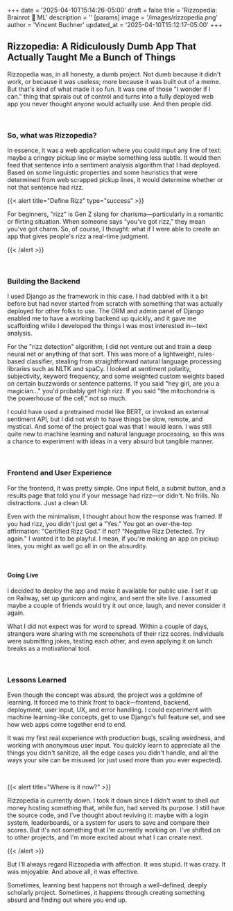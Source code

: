 +++
date = '2025-04-10T15:14:26-05:00'
draft = false
title = 'Rizzopedia: Brainrot 🤝 ML'
description = ''
[params]
    image = '/images/rizzopedia.png'
    author = 'Vincent Buchner'
    updated_at = '2025-04-10T15:12:17-05:00'
+++

## Rizzopedia: A Ridiculously Dumb App That Actually Taught Me a Bunch of Things

Rizzopedia was, in all honesty, a dumb project. Not dumb because it didn't work, or because it was useless; more because it was built out of a meme. But that's kind of what made it so fun. It was one of those "I wonder if I can." thing that spirals out of control and turns into a fully deployed web app you never thought anyone would actually use. And then people did.

<br>

### So, what was Rizzopedia?

In essence, it was a web application where you could input any line of text: maybe a cringey pickup line or maybe something less subtle. It would then feed that sentence into a sentiment analysis algorithm that I had deployed. Based on some linguistic properties and some heuristics that were determined from web scrapped pickup lines, it would determine whether or not that sentence had rizz.

{{< alert title="Define Rizz" type="success" >}}

For beginners, "rizz" is Gen Z slang for charisma—particularly in a romantic or flirting situation. When someone says "you've got rizz," they mean you've got charm. So, of course, I thought: what if I were able to create an app that gives people's rizz a real-time judgment.

{{< /alert >}}

<br>

### Building the Backend
I used Django as the framework in this case. I had dabbled with it a bit before but had never started from scratch with something that was actually deployed for other folks to use. The ORM and admin panel of Django enabled me to have a working backend up quickly, and it gave me scaffolding while I developed the things I was most interested in—text analysis.

For the "rizz detection" algorithm, I did not venture out and train a deep neural net or anything of that sort. This was more of a lightweight, rules-based classifier, stealing from straightforward natural language processing libraries such as NLTK and spaCy. I looked at sentiment polarity, subjectivity, keyword frequency, and some weighted custom weights based on certain buzzwords or sentence patterns. If you said "hey girl, are you a magician…" you'd probably get high rizz. If you said "the mitochondria is the powerhouse of the cell," not so much.

I could have used a pretrained model like BERT, or invoked an external sentiment API, but I did not wish to have things be slow, remote, and mystical. And some of the project goal was that I would learn. I was still quite new to machine learning and natural language processing, so this was a chance to experiment with ideas in a very absurd but tangible manner.

<br>

### Frontend and User Experience
For the frontend, it was pretty simple. One input field, a submit button, and a results page that told you if your message had rizz—or didn't. No frills. No distractions. Just a clean UI.

Even with the minimalism, I thought about how the response was framed. If you had rizz, you didn't just get a "Yes." You got an over-the-top affirmation: "Certified Rizz God." If not? "Negative Rizz Detected. Try again." I wanted it to be playful. I mean, if you're making an app on pickup lines, you might as well go all in on the absurdity.

<br>

#### Going Live
I decided to deploy the app and make it available for public use. I set it up on Railway, set up gunicorn and nginx, and sent the site live. I assumed maybe a couple of friends would try it out once, laugh, and never consider it again.

What I did not expect was for word to spread. Within a couple of days, strangers were sharing with me screenshots of their rizz scores. Individuals were submitting jokes, testing each other, and even applying it on lunch breaks as a motivational tool.

<br>

### Lessons Learned
Even though the concept was absurd, the project was a goldmine of learning. It forced me to think front to back—frontend, backend, deployment, user input, UX, and error handling. I could experiment with machine learning-like concepts, get to use Django's full feature set, and see how web apps come together end to end.

It was my first real experience with production bugs, scaling weirdness, and working with anonymous user input. You quickly learn to appreciate all the things you didn't sanitize, all the edge cases you didn't handle, and all the ways your site can be misused (or just used more than you ever expected).

<br>

{{< alert title="Where is it now?" >}}

Rizzopedia is currently down. I took it down since I didn't want to shell out money hosting something that, while fun, had served its purpose. I still have the source code, and I've thought about reviving it: maybe with a login system, leaderboards, or a system for users to save and compare their scores. But it's not something that I'm currently working on. I've shifted on to other projects, and I'm more excited about what I can create next.


{{< /alert >}}

But I'll always regard Rizzopedia with affection. It was stupid. It was crazy. It was enjoyable. And above all, it was effective.

Sometimes, learning best happens not through a well-defined, deeply scholarly project. Sometimes, it happens through creating something absurd and finding out where you end up.
